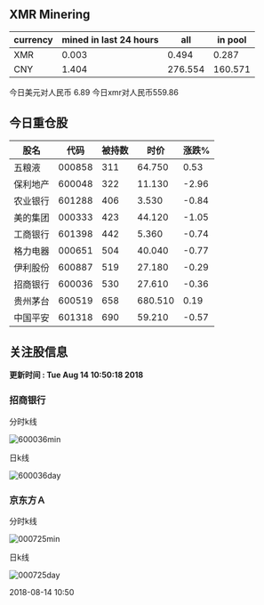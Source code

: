 ## XMR Minering

|currency|mined in last 24 hours|all|in pool|
|---|---|---|---|
|XMR|0.003|0.494|0.287|
|CNY|1.404|276.554|160.571|

今日美元对人民币 6.89	今日xmr对人民币559.86


## 今日重仓股 

|股名|代码|被持数|时价|涨跌%|
|---|---|---|---|---|
|五粮液|000858|311|64.750|0.53|
|保利地产|600048|322|11.130|-2.96|
|农业银行|601288|406|3.530|-0.84|
|美的集团|000333|423|44.120|-1.05|
|工商银行|601398|442|5.360|-0.74|
|格力电器|000651|504|40.040|-0.77|
|伊利股份|600887|519|27.180|-0.29|
|招商银行|600036|530|27.610|-0.36|
|贵州茅台|600519|658|680.510|0.19|
|中国平安|601318|690|59.210|-0.57|

## 关注股信息
**更新时间 : Tue Aug 14 10:50:18 2018**
### 招商银行 
分时k线

![600036min](http://image.sinajs.cn/newchart/min/n/sh600036.gif)

日k线

![600036day](http://image.sinajs.cn/newchart/daily/n/sh600036.gif)

### 京东方Ａ 
分时k线

![000725min](http://image.sinajs.cn/newchart/min/n/sz000725.gif)

日k线

![000725day](http://image.sinajs.cn/newchart/daily/n/sz000725.gif)

2018-08-14 10:50